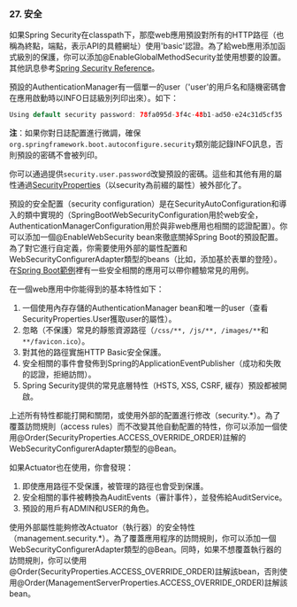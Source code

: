 ### 27. 安全
如果Spring Security在classpath下，那麼web應用預設對所有的HTTP路徑（也稱為終點，端點，表示API的具體網址）使用'basic'認證。為了給web應用添加函式級別的保護，你可以添加@EnableGlobalMethodSecurity並使用想要的設置。其他訊息參考[Spring Security Reference](http://docs.spring.io/spring-security/site/docs/3.2.5.RELEASE/reference/htmlsingle#jc-method)。

預設的AuthenticationManager有一個單一的user（'user'的用戶名和隨機密碼會在應用啟動時以INFO日誌級別列印出來）。如下：
```java
Using default security password: 78fa095d-3f4c-48b1-ad50-e24c31d5cf35
```
**注**：如果你對日誌配置進行微調，確保`org.springframework.boot.autoconfigure.security`類別能記錄INFO訊息，否則預設的密碼不會被列印。

你可以通過提供`security.user.password`改變預設的密碼。這些和其他有用的屬性通過[SecurityProperties](http://github.com/spring-projects/spring-boot/tree/master/spring-boot-autoconfigure/src/main/java/org/springframework/boot/autoconfigure/security/SecurityProperties.java)（以security為前綴的屬性）被外部化了。

預設的安全配置（security configuration）是在SecurityAutoConfiguration和導入的類中實現的（SpringBootWebSecurityConfiguration用於web安全，AuthenticationManagerConfiguration用於與非web應用也相關的認證配置）。你可以添加一個@EnableWebSecurity bean來徹底關掉Spring Boot的預設配置。為了對它進行自定義，你需要使用外部的屬性配置和WebSecurityConfigurerAdapter類型的beans（比如，添加基於表單的登陸）。在[Spring Boot範例](http://github.com/spring-projects/spring-boot/tree/master/spring-boot-samples/)裡有一些安全相關的應用可以帶你體驗常見的用例。

在一個web應用中你能得到的基本特性如下：

1. 一個使用內存存儲的AuthenticationManager bean和唯一的user（查看SecurityProperties.User獲取user的屬性）。
2. 忽略（不保護）常見的靜態資源路徑（`/css/**, /js/**, /images/**`和 `**/favicon.ico`）。
3. 對其他的路徑實施HTTP Basic安全保護。
4. 安全相關的事件會發佈到Spring的ApplicationEventPublisher（成功和失敗的認證，拒絕訪問）。
5. Spring Security提供的常見底層特性（HSTS, XSS, CSRF, 緩存）預設都被開啟。

上述所有特性都能打開和關閉，或使用外部的配置進行修改（security.*）。為了覆蓋訪問規則（access rules）而不改變其他自動配置的特性，你可以添加一個使用@Order(SecurityProperties.ACCESS_OVERRIDE_ORDER)註解的WebSecurityConfigurerAdapter類型的@Bean。

如果Actuator也在使用，你會發現：

1. 即使應用路徑不受保護，被管理的路徑也會受到保護。
2. 安全相關的事件被轉換為AuditEvents（審計事件），並發佈給AuditService。
3. 預設的用戶有ADMIN和USER的角色。

使用外部屬性能夠修改Actuator（執行器）的安全特性（management.security.*）。為了覆蓋應用程序的訪問規則，你可以添加一個WebSecurityConfigurerAdapter類型的@Bean。同時，如果不想覆蓋執行器的訪問規則，你可以使用@Order(SecurityProperties.ACCESS_OVERRIDE_ORDER)註解該bean，否則使用@Order(ManagementServerProperties.ACCESS_OVERRIDE_ORDER)註解該bean。
